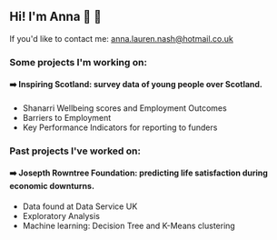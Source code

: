 ## Hi! I'm Anna :wave: :sunflower:

If you'd like to contact me: anna.lauren.nash@hotmail.co.uk

### Some projects I'm working on:

#### :arrow_right: Inspiring Scotland: survey data of young people over Scotland.
   - Shanarri Wellbeing scores and Employment Outcomes
   - Barriers to Employment
   - Key Performance Indicators for reporting to funders

### Past projects I've worked on:

#### :arrow_right: Josepth Rowntree Foundation: predicting life satisfaction during economic downturns.
   - Data found at Data Service UK 
   - Exploratory Analysis
   - Machine learning: Decision Tree and K-Means clustering
   
   
